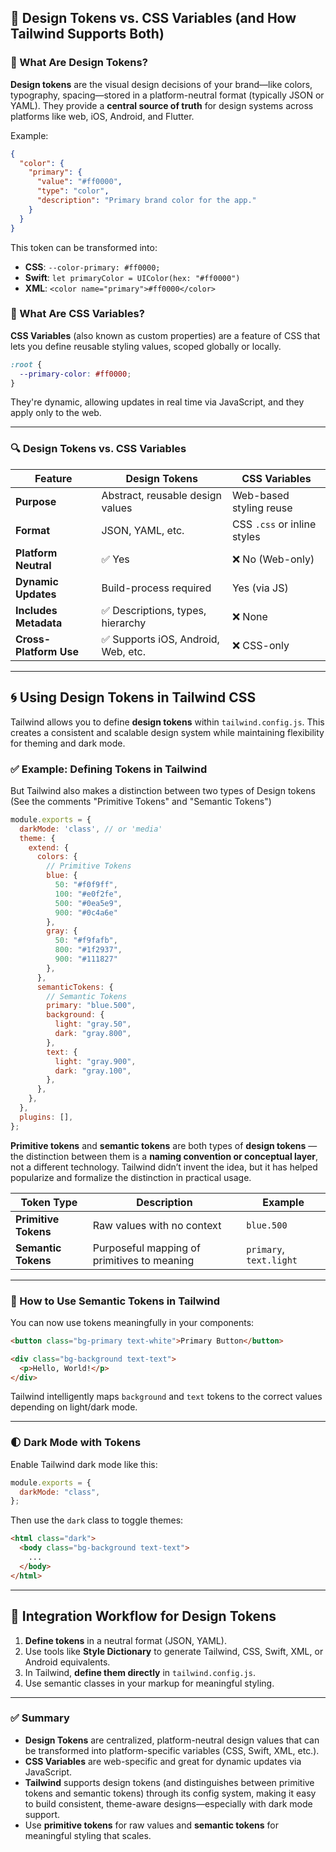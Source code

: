 ## 🔄 Design Tokens vs. CSS Variables (and How Tailwind Supports Both)

### 🔹 What Are Design Tokens?

**Design tokens** are the visual design decisions of your brand—like colors, typography, spacing—stored in a platform-neutral format (typically JSON or YAML). They provide a **central source of truth** for design systems across platforms like web, iOS, Android, and Flutter.

Example:

```json
{
  "color": {
    "primary": {
      "value": "#ff0000",
      "type": "color",
      "description": "Primary brand color for the app."
    }
  }
}
```

This token can be transformed into:

- **CSS**: `--color-primary: #ff0000;`
- **Swift**: `let primaryColor = UIColor(hex: "#ff0000")`
- **XML**: `<color name="primary">#ff0000</color>`
    
### 🔹 What Are CSS Variables?

**CSS Variables** (also known as custom properties) are a feature of CSS that lets you define reusable styling values, scoped globally or locally.

```css
:root {
  --primary-color: #ff0000;
}
```

They're dynamic, allowing updates in real time via JavaScript, and they apply only to the web.

---

### 🔍 Design Tokens vs. CSS Variables

|Feature|Design Tokens|CSS Variables|
|---|---|---|
|**Purpose**|Abstract, reusable design values|Web-based styling reuse|
|**Format**|JSON, YAML, etc.|CSS `.css` or inline styles|
|**Platform Neutral**|✅ Yes|❌ No (Web-only)|
|**Dynamic Updates**|Build-process required|Yes (via JS)|
|**Includes Metadata**|✅ Descriptions, types, hierarchy|❌ None|
|**Cross-Platform Use**|✅ Supports iOS, Android, Web, etc.|❌ CSS-only|

---

## 🌀 Using Design Tokens in Tailwind CSS

Tailwind allows you to define **design tokens** within `tailwind.config.js`. This creates a consistent and scalable design system while maintaining flexibility for theming and dark mode.

### ✅ Example: Defining Tokens in Tailwind

But Tailwind also makes a distinction between two types of Design tokens (See the comments "Primitive Tokens" and "Semantic Tokens")

```js
module.exports = {
  darkMode: 'class', // or 'media'
  theme: {
    extend: {
      colors: {
        // Primitive Tokens
        blue: {
          50: "#f0f9ff",
          100: "#e0f2fe",
          500: "#0ea5e9",
          900: "#0c4a6e"
        },
        gray: {
          50: "#f9fafb",
          800: "#1f2937",
          900: "#111827"
        },
      },
      semanticTokens: {
        // Semantic Tokens
        primary: "blue.500",
        background: {
          light: "gray.50",
          dark: "gray.800",
        },
        text: {
          light: "gray.900",
          dark: "gray.100",
        },
      },
    },
  },
  plugins: [],
};
```

**Primitive tokens** and **semantic tokens** are both types of **design tokens** — the distinction between them is a **naming convention or conceptual layer**, not a different technology. Tailwind didn’t invent the idea, but it has helped popularize and formalize the distinction in practical usage.

| Token Type           | Description                                 | Example                 |
| -------------------- | ------------------------------------------- | ----------------------- |
| **Primitive Tokens** | Raw values with no context                  | `blue.500`              |
| **Semantic Tokens**  | Purposeful mapping of primitives to meaning | `primary`, `text.light` |

---

### 🎨 How to Use Semantic Tokens in Tailwind

You can now use tokens meaningfully in your components:

```html
<button class="bg-primary text-white">Primary Button</button>

<div class="bg-background text-text">
  <p>Hello, World!</p>
</div>
```

Tailwind intelligently maps `background` and `text` tokens to the correct values depending on light/dark mode.

---

### 🌓 Dark Mode with Tokens

Enable Tailwind dark mode like this:

```js
module.exports = {
  darkMode: "class",
};
```

Then use the `dark` class to toggle themes:

```html
<html class="dark">
  <body class="bg-background text-text">
    ...
  </body>
</html>
```

---

## 🧩 Integration Workflow for Design Tokens

1. **Define tokens** in a neutral format (JSON, YAML).
2. Use tools like **Style Dictionary** to generate Tailwind, CSS, Swift, XML, or Android equivalents.
3. In Tailwind, **define them directly** in `tailwind.config.js`.
4. Use semantic classes in your markup for meaningful styling.

---

### ✅ Summary

- **Design Tokens** are centralized, platform-neutral design values that can be transformed into platform-specific variables (CSS, Swift, XML, etc.).
- **CSS Variables** are web-specific and great for dynamic updates via JavaScript.
- **Tailwind** supports design tokens (and distinguishes between primitive tokens and semantic tokens) through its config system, making it easy to build consistent, theme-aware designs—especially with dark mode support.
- Use **primitive tokens** for raw values and **semantic tokens** for meaningful styling that scales.